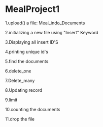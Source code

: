 # MealProject1

1.upload() a file:
Meal_indo_Documents


2.initializing a new file using "Insert" Keyword

3.Displaying all insert ID'S

4.printing unique id's

5.find the documents

6.delete_one

7.Delete_many

8.Updating record

9.limit

10.counting the documents

11.drop the file
